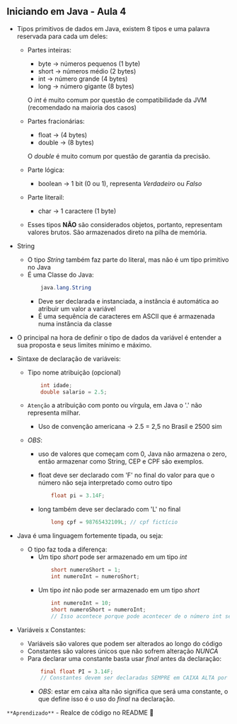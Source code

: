 ## Iniciando em Java - Aula 4

- Tipos primitivos de dados em Java, existem 8 tipos e uma palavra reservada para cada um deles:
    - Partes inteiras:
        - byte -> números pequenos (1 byte)
        - short -> números médio (2 bytes)
        - int -> número grande (4 bytes) 
        - long -> número gigante (8 bytes)

        O *int* é muito comum por questão de compatibilidade da JVM (recomendado na maioria dos casos)
    
    - Partes fracionárias:
        - float -> (4 bytes)
        - double -> (8 bytes)
        
        O *double* é muito comum por questão de garantia da precisão.
    
    - Parte lógica:
        - boolean -> 1 bit (0 ou 1), representa *Verdadeiro* ou *Falso* 
    
    - Parte literail:
        - char -> 1 caractere (1 byte)
        
    - Esses tipos **NÃO** são considerados objetos, portanto, representam valores brutos. São armazenados direto na pilha de memória.

- String
    - O tipo *String* também faz parte do literal, mas não é um tipo primitivo no Java
    - É uma Classe do Java:
        ```java
            java.lang.String
        ```
        - Deve ser declarada e instanciada, a instância é automática ao atribuir um valor a variável
        - É uma sequência de caracteres em ASCII que é armazenada numa instância da classe

- O principal na hora de definir o tipo de dados da variável é entender a sua proposta e seus limites mínimo e máximo.

- Sintaxe de declaração de variáveis:
    - Tipo nome atribuição (opcional)
        ```java
            int idade;
            double salario = 2.5;
        ```

    - `Atenção` a atribuição com ponto ou vírgula, em Java o '.' não representa milhar.
        - Uso de convenção americana -> 2.5 = 2,5 no Brasil e 2500 sim

    - *OBS*: 
        - uso de valores que começam com 0, Java não armazena o zero, então armazenar como String, CEP e CPF são exemplos.
        - float deve ser declarado com 'F' no final do valor para que o número não seja interpretado como outro tipo
            ```java
                float pi = 3.14F;
            ```

        - long também deve ser declarado com 'L' no final
            ```java
                long cpf = 98765432109L; // cpf fictício
            ```

- Java é uma linguagem fortemente tipada, ou seja:
    - O tipo faz toda a diferença:
        - Um tipo *short* pode ser armazenado em um tipo *int*
            ```java
                short numeroShort = 1;
                int numeroInt = numeroShort;
            ```
        - Um tipo *int* não pode ser armazenado em um tipo *short*
            ```java
                int numeroInt = 10;
                short numeroShort = numeroInt;
                // Isso acontece porque pode acontecer de o número int ser maior do que o short pode armazenar
            ```

- Variáveis x Constantes:
    - Variáveis são valores que podem ser alterados ao longo do código
    - Constantes são valores únicos que não sofrem alteração *NUNCA*
    - Para declarar uma constante basta usar *final* antes da declaração:
        ```java
            final float PI = 3.14F;
            // Constantes devem ser declaradas SEMPRE em CAIXA ALTA por motivo de convenção
        ```
        - *OBS*: estar em caixa alta não significa que será uma constante, o que define isso é o uso do *final* na declaração.
        

`**Aprendizado**` - Realce de código no README 🥳